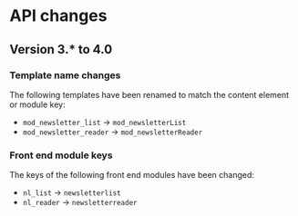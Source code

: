 API changes
===========

Version 3.* to 4.0
------------------

### Template name changes

The following templates have been renamed to match the content element or
module key:

 * `mod_newsletter_list`   -> `mod_newsletterList`
 * `mod_newsletter_reader` -> `mod_newsletterReader`


### Front end module keys

The keys of the following front end modules have been changed:

 * `nl_list`   -> `newsletterlist`
 * `nl_reader` -> `newsletterreader`

